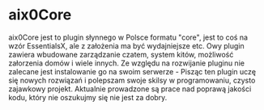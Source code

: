 # aix0Core

aix0Core jest to plugin słynnego w Polsce formatu "core", jest to coś na wzór EssentialsX, ale z założenia ma być wydajniejsze etc. Owy plugin zawiera wbudowane zarządzanie czatem, system kitów, możliwość załorzenia domów i wiele innych. Ze względu na rozwijanie pluginu nie zalecane jest instalowanie go na swoim serwerze - Pisząc ten plugin uczę się nowych rozwiązań i polepszam swoje skilsy w programowaniu, czysto zajawkowy projekt. Aktualnie prowadzone są prace nad poprawą jakości kodu, który nie oszukujmy się nie jest za dobry.
